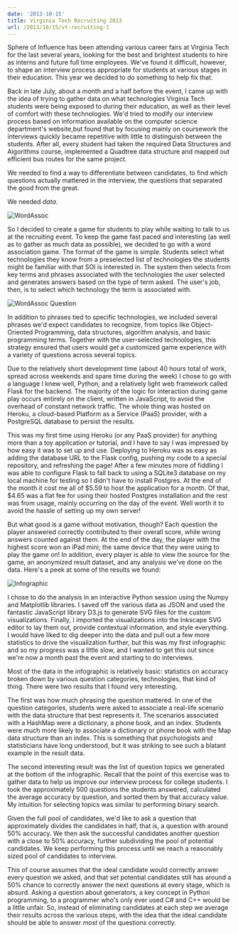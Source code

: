 ```yaml
---
date: '2013-10-15'
title: Virginia Tech Recruiting 2013
url: /2013/10/15/vt-recruiting-1
---
```



<!-- excerpt-begin -->
Sphere of Influence has been attending various career fairs at Virginia Tech for the last several years, looking for the best and brightest students to hire as interns and future full time employees.  We've found it difficult, however, to shape an interview process appropriate for students at various stages in their education.  This year we decided to do something to help fix that.
<!-- excerpt-end -->

Back in late July, about a month and a half before the event, I came up with the idea of trying to gather data on what technologies Virginia Tech students were being exposed to during their education, as well as their level of comfort with these technologies.  We'd tried to modify our interview process based on information available on the computer science department's website,but found that by focusing mainly on coursework the interviews quickly became repetitive with little to distinguish between the students.  After all, every student had taken the required Data Structures and Algorithms course, implemented a Quadtree data structure and mapped out efficient bus routes for the same project.

We needed to find a way to differentiate between candidates, to find which questions actually mattered in the interview, the questions that separated the good from the great.

We needed _data_.

![WordAssoc](/axiomabsolute/images/wordassoc.PNG)

So I decided to create a game <!-- Link to game --> for students to play while waiting to talk to us at the recruiting event.  To keep the game fast paced and interesting (as well as to gather as much data as possible), we decided to go with a word association game.  The format of the game is simple.  Students select what technologies they know from a preselected list of technologies the students might be familiar with that SOI is interested in.  The system then selects from key terms and phrases associated with the technologies the user selected and generates answers based on the type of term asked.  The user's job, then, is to select which technology the term is associated with.

![WordAssoc Question](/axiomabsolute/images/wordassoc-question-sample.PNG)

In addition to phrases tied to specific technologies, we included several phrases we'd expect candidates to recognize, from topics like Object-Oriented Programming, data structures, algorithm analysis, and basic programming terms.  Together with the user-selected technologies, this strategy ensured that users would get a customized game experience with a variety of questions across several topics.

Due to the relatively short development time (about 40 hours total of work, spread across weekends and spare time during the week) I chose to go with a language I knew well, Python, and a relatively light web framework called Flask for the backend.  The majority of the logic for interaction during game play occurs entirely on the client, written in JavaScript, to avoid the overhead of constant network traffic.  The whole thing was hosted on Heroku, a cloud-based Platform as a Service (PaaS) provider, with a PostgreSQL database to persist the results.

This was my first time using Heroku (or any PaaS provider) for anything more than a toy application or tutorial, and I have to say I was impressed by how easy it was to set up and use.  Deploying to Heroku was as easy as adding the database URL to the Flask config, pushing my code to a special repository, and refreshing the page!  After a few minutes more of fiddling I was able to configure Flask to fall back to using a SQLite3 database on my local machine for testing so I didn't have to install Postgres.  At the end of the month it cost me all of $5.59 to host the application for a month.  Of that, $4.65 was a flat fee for using their hosted Postgres installation and the rest was from usage, mainly occurring on the day of the event.  Well worth it to avoid the hassle of setting up my own server!

But what good is a game without motivation, though?  Each question the player answered correctly contributed to their overall score, while wrong answers counted against them.  At the end of the day, the player with the highest score won an iPad mini; the same device that they were using to play the game on!  In addition, every player is able to view the source for the game, an anonymized result dataset, and any analysis we've done on the data.  Here's a peek at some of the results we found:

![Infographic](/axiomabsolute/images/VTFeedbackInfographic.png)

I chose to do the analysis in an interactive Python session using the Numpy and Matplotlib libraries.  I saved off the various data as JSON and used the fantastic JavaScript library D3.js to generate SVG files for the custom visualizations.  Finally, I imported the visualizations into the Inkscape SVG editor to lay them out, provide contextual information, and style everything.  I would have liked to dig deeper into the data and pull out a few more statistics to drive the visualization further, but this was my first infographic and so my progress was a little slow, and I wanted to get this out since we're now a month past the event and starting to do interviews.

Most of the data in the infographic is relatively basic: statistics on accuracy broken down by various question categories, technologies, that kind of thing.  There were two results that I found very interesting.

The first was how much phrasing the question mattered.  In one of the question categories, students were asked to associate a real-life scenario with the data structure that best represents it.  The scenarios associated with a HashMap were a dictionary, a phone book, and an index.  Students were much more likely to associate a dictionary or phone book with the Map data structure than an index.  This is something that psychologists and statisticians have long understood, but it was striking to see such a blatant example in the result data.

The second interesting result was the list of question topics we generated at the bottom of the infographic.  Recall that the point of this exercise was to gather data to help us improve our interview process for college students.  I took the approximately 500 questions the students answered, calculated the average accuracy by question, and sorted them by that accuracy value.  My intuition for selecting topics was similar to performing binary search.

Given the full pool of candidates, we'd like to ask a question that approximately divides the candidates in half, that is, a question with around 50% accuracy.  We then ask the successful candidates another question with a close to 50% accuracy, further subdividing the pool of potential candidates.  We keep performing this process until we reach a reasonably sized pool of candidates to interview.  

This of course assumes that the ideal candidate would correctly answer every question we asked, and that set potential candidates still has around a 50% chance to correctly answer the next questions at every stage, which is absurd.  Asking a question about generators, a key concept in Python programming, to a programmer who's only ever used C# and C++ would be a little unfair.  So, instead of eliminating candidates at each step we average their results across the various steps, with the idea that the ideal candidate should be able to answer _most_ of the questions correctly.